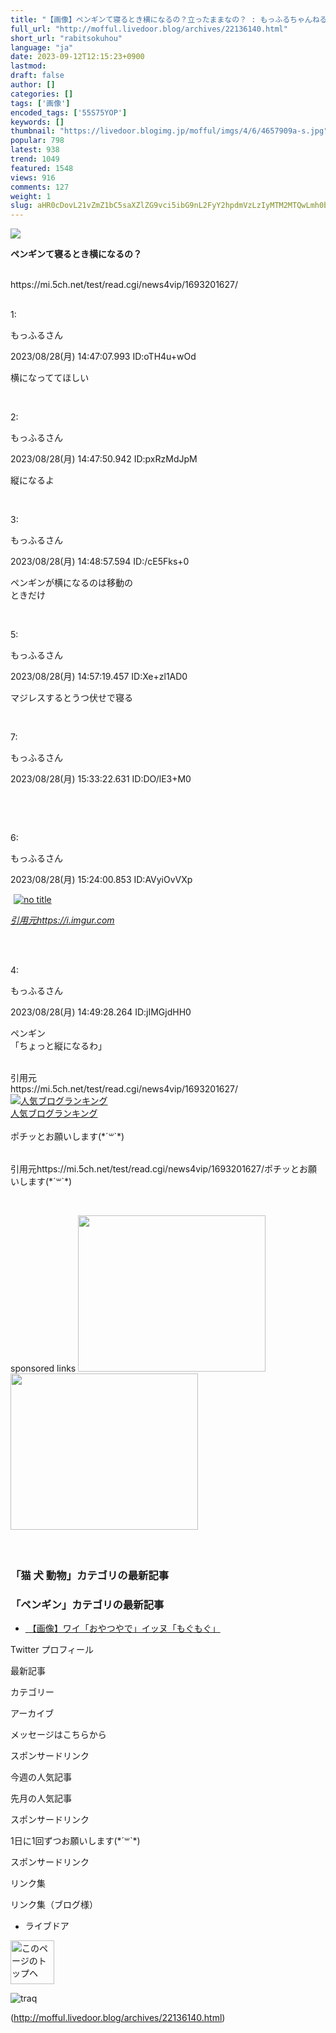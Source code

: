 ```yaml
---
title: "【画像】ペンギンて寝るとき横になるの？立ったままなの？ : もっふるちゃんねる"
full_url: "http://mofful.livedoor.blog/archives/22136140.html"
short_url: "rabitsokuhou"
language: "ja"
date: 2023-09-12T12:15:23+0900
lastmod: 
draft: false
author: []
categories: []
tags: ['画像']
encoded_tags: ['55S75YOP']
keywords: []
thumbnail: "https://livedoor.blogimg.jp/mofful/imgs/4/6/4657909a-s.jpg"
popular: 798
latest: 938
trend: 1049
featured: 1548
views: 916
comments: 127
weight: 1
slug: aHR0cDovL21vZmZ1bC5saXZlZG9vci5ibG9nL2FyY2hpdmVzLzIyMTM2MTQwLmh0bWw=
---
```


![](https://livedoor.blogimg.jp/mofful/imgs/4/6/4657909a-s.jpg)

<div><p><b><p>ペンギンて寝るとき横になるの？</p></b><br> https://mi.5ch.net/test/read.cgi/news4vip/1693201627/</p><p class='t_h'><br>1: <p>もっふるさん</p> <p> 2023/08/28(月) 14:47:07.993 ID:oTH4u+wOd</p></p> <p class='t_b'> 横になっててほしい </p><br> <p class='t_h'>2: <p>もっふるさん</p> <p> 2023/08/28(月) 14:47:50.942 ID:pxRzMdJpM</p></p> <p class='t_b'> 縦になるよ </p><br> <p class='t_h'>3: <p>もっふるさん</p> <p> 2023/08/28(月) 14:48:57.594 ID:/cE5Fks+0</p></p> <p class='t_b'> ペンギンが横になるのは移動の<br>ときだけ </p><br> <p class='t_h'>5: <p>もっふるさん</p> <p> 2023/08/28(月) 14:57:19.457 ID:Xe+zl1AD0</p></p> <p class='t_b'> マジレスするとうつ伏せで寝る </p><br> <p class='t_h'>7: <p>もっふるさん</p> <p> 2023/08/28(月) 15:33:22.631 ID:DO/lE3+M0</p></p> <br><blockquote class='imgur-embed-pub'></blockquote> <br> <p class='t_h'>6: <p>もっふるさん</p> <p> 2023/08/28(月) 15:24:00.853 ID:AVyiOvVXp<br></p></p> <a target='_blank' href='https://livedoor.blogimg.jp/mofful/imgs/6/5/659c2c58.jpg'><img hspace='5' border='0' class='image pict' alt='no title' src='https://livedoor.blogimg.jp/mofful/imgs/6/5/659c2c58-s.jpg'></a><br> <i><span><a title='' target='_blank' href='https://i.imgur.com/dr1OVWg.jpeg'><p>引用元https://i.imgur.com</p></a><br></span></i> <p class='t_h'><br>4: <p>もっふるさん</p> <p> 2023/08/28(月) 14:49:28.264 ID:jIMGjdHH0</p></p> <p class='t_b'> ペンギン<br>「ちょっと縦になるわ」 </p><br> 引用元<br>https://mi.5ch.net/test/read.cgi/news4vip/1693201627/<br><a href='//blog.with2.net/link/?2036932'><img title='人気ブログランキング' src='https://blog.with2.net/img/banner/banner_21.gif'></a><br><a href='//blog.with2.net/link/?2036932'>人気ブログランキング</a><br><br>ポチッとお願いします(*´꒳`*)<br><br><img alt='' src='https://www11.a8.net/0.gif?a8mat=3BDUGQ+4RHMA+2HOM+BS629' height='1' width='1' border='0'> <p>引用元https://mi.5ch.net/test/read.cgi/news4vip/1693201627/ポチッとお願いします(*´꒳`*)</p><br> <p></p>sponsored links <a href='https://clicks.affstrack.com/c?m=7814&c=586147'><img src='https://ads.affstrack.com/i/7814?c=586147' width='300' height='250'></a> <a href='https://px.a8.net/svt/ejp?a8mat=3NPCW9+6P4KS2+54ZG+609HT' rel='nofollow'> <img border='0' width='300' height='250' alt='' src='https://www23.a8.net/svt/bgt?aid=221212809405&wid=001&eno=01&mid=s00000023974001009000&mc=1'></a> <img border='0' width='1' height='1' src='https://www14.a8.net/0.gif?a8mat=3NPCW9+6P4KS2+54ZG+609HT' alt=''> <br> <br> <br> <h3>「猫 犬 動物」カテゴリの最新記事</h3> <ul id='ldblog_related_articles_865b26f2_135453'></ul> <h3>「ペンギン」カテゴリの最新記事</h3> <ul id='ldblog_related_articles_865b26f2_158191'></ul> <ul></ul> <p id='ad2'></p> <p class='article-option' id='article-options'> </p> <ul class='article-pager'><li class='prev'><a href='http://mofful.livedoor.blog/archives/22109601.html' title='【画像】ワイ「おやつやで」イッヌ「もぐもぐ」'>&nbsp【画像】ワイ「おやつやで」イッヌ「もぐもぐ」</a></li> </ul> <p class='sidetitle'>Twitter プロフィール</p><p class='sidetop'></p> <p class='sidebottom'></p> <p class='sidetitle'>最新記事</p> <p class='sidetop'></p> <p class='sidebottom'></p> <p class='sidetitle'>カテゴリー</p> <p class='sidetop'></p> <p class='sidebottom'></p> <p class='sidetitle'>アーカイブ</p> <p class='sidetop'></p> <p class='sidebottom'></p> <p class='plugin-calendar_default sidewrapper' id='calendarplugin-245427'> </p> <p class='sidetitle'>メッセージはこちらから</p> <p class='sidetop'></p> <p class='sidebottom'></p> <p class='sidetitle'>スポンサードリンク</p> <p class='sidetop'></p> <p class='sidebottom'></p> <p class='sidetitle'>今週の人気記事</p> <p class='sidetop'></p> <p class='sidebottom'></p> <p class='sidetitle'>先月の人気記事</p> <p class='sidetop'></p> <p class='sidebottom'></p> <p class='sidetitle'>スポンサードリンク</p> <p class='sidetop'></p> <p class='sidebottom'></p> <p class='sidetitle'>1日に1回ずつお願いします(*´꒳`*)</p> <p class='sidetop'></p> <p class='sidebottom'></p> <p class='sidetitle'></p> <p class='sidetop'></p> <p class='sidebottom'></p> <p class='sidetitle'>スポンサードリンク</p> <p class='sidetop'></p> <p class='sidebottom'></p> <p class='sidetitle'>リンク集</p> <p class='sidetop'></p> <p class='sidebottom'></p> <p class='sidetitle'></p> <p class='sidetop'></p> <p class='sidebottom'></p> <p class='sidetitle'>リンク集（ブログ様）</p> <p class='sidetop'></p> <p class='sidebottom'></p> <ul id='ld-services'> <li id='blog-powered'><a href='https://blog.livedoor.com/'><img src='https://parts.blog.livedoor.jp/img/usr/cmn/logo_blog_premium.png?v=20230905' width='81' height='17' alt='ライブドアブログ'></a></li> </ul> <p class='to-pagetop'><a href='#'><img src='https://parts.blog.livedoor.jp/img/usr/default_2012/common/to_pagetop.png' width='70' height='70' alt='このページのトップヘ'></a></p> <img src='https://t.blog.livedoor.jp/u.gif' alt='traq'> </div>

(http://mofful.livedoor.blog/archives/22136140.html)
